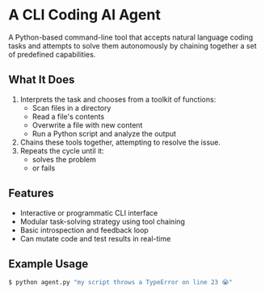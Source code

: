 # A CLI Coding AI Agent

A Python-based command-line tool that accepts natural language coding tasks and attempts to solve them autonomously by chaining together a set of predefined capabilities.

## What It Does

1. Interprets the task and chooses from a toolkit of functions:
   - Scan files in a directory
   - Read a file's contents
   - Overwrite a file with new content
   - Run a Python script and analyze the output
2. Chains these tools together, attempting to resolve the issue.
3. Repeats the cycle until it:
   - solves the problem
   - or fails

## Features

- Interactive or programmatic CLI interface
- Modular task-solving strategy using tool chaining
- Basic introspection and feedback loop
- Can mutate code and test results in real-time

## Example Usage

```bash
$ python agent.py "my script throws a TypeError on line 23 😭"

